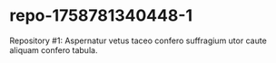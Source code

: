 # repo-1758781340448-1
Repository #1: Aspernatur vetus taceo confero suffragium utor caute aliquam confero tabula.
